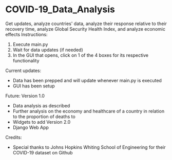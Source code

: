 # COVID-19_Data_Analysis
Get updates, analyze countries' data, analyze their response relative to their recovery time, analyze Global Security Health Index, and analyze economic effects
Instructions:
1) Execute main.py
2) Wait for data updates (if needed)
3) In the GUI that opens, click on 1 of the 4 boxes for its respective functionality

Current updates:
- Data has been prepped and will update whenever main.py is executed
- GUI has been setup

Future:
Version 1.0
- Data analysis as described
- Further analysis on the economy and healthcare of a country in relation to the proportion of deaths to 
- Widgets to add
Version 2.0
- Django Web App

Credits:
- Special thanks to Johns Hopkins Whiting School of Engineering for their COVID-19 dataset on Github
